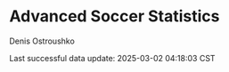 # Advanced Soccer Statistics
Denis Ostroushko

<!-- gfm -->

Last successful data update: 2025-03-02 04:18:03 CST
